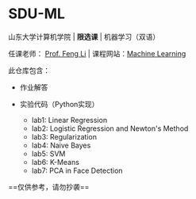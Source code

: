 # SDU-ML

山东大学计算机学院 | **限选课** | 机器学习（双语）

任课老师： [Prof. Feng Li](https://funglee.github.io/)    |    课程网站：[Machine Learning](https://funglee.github.io/ml/ml.html)

此仓库包含：

- 作业解答

- 实验代码（Python实现）
  - lab1: Linear Regression
  - lab2: Logistic Regression and Newton's Method
  - lab3: Regularization
  - lab4: Naive Bayes
  - lab5: SVM
  - lab6: K-Means
  - lab7: PCA in Face Detection

==仅供参考，请勿抄袭==

